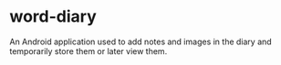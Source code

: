 # word-diary
An Android application used to add notes and images in the diary and temporarily store them or later view them.
